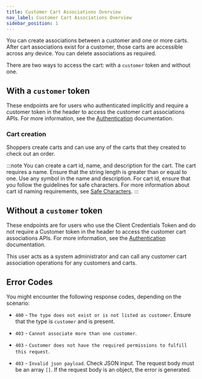```yaml
---
title: Customer Cart Associations Overview
nav_label: Customer Cart Associations Overview
sidebar_position: 1
---
```


You can create associations between a customer and one or more carts. After cart associations exist for a customer, those carts are accessible across any device. You can delete associations as required.

There are two ways to access the cart: with a `customer` token and without one.

## With a `customer` token

These endpoints are for users who authenticated implicitly and require a customer token in the header to access the customer cart associations APIs. For more information, see the [Authentication](/docs/commerce-cloud/authentication/overview) documentation.

### Cart creation

Shoppers create carts and can use any of the carts that they created to check out an order.

:::note
You can create a cart id, name, and description for the cart. The cart requires a name. Ensure that the string length is greater than or equal to one. Use any symbol in the name and description. For cart id, ensure that you follow the guidelines for safe characters. For more information about cart id naming requirements, see [Safe Characters](/docs/commerce-cloud/api-overview/safe-characters).
:::

## Without a `customer` token

These endpoints are for users who use the Client Credentials Token and do not require a Customer token in the header to access the customer cart associations APIs. For more information, see the [Authentication](/docs/commerce-cloud/authentication/overview) documentation.

This user acts as a system administrator and can call any customer cart association operations for any customers and carts.

## Error Codes

You might encounter the following response codes, depending on the scenario:

* `400` - `The type does not exist or is not listed as customer`. Ensure that the type is `customer` and is present.

* `403` - `Cannot associate more than one customer`.

* `403` - `Customer does not have the required permissions to fulfill this request`.

* `403` - `Invalid json payload`. Check JSON input. The request body must be an array `[]`. If the request body is an object, the error is generated.
